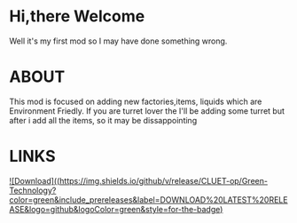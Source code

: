 # Hi,there Welcome
Well it's my first mod so I may have done something wrong.
# ABOUT 
This mod is focused on adding new factories,items, liquids which are Environment Friedly. If you are turret lover the I'll be adding some turret but after i add all the items, so it may be dissappointing 
# LINKS
[![Download]((https://img.shields.io/github/v/release/CLUET-op/Green-Technology?color=green&include_prereleases&label=DOWNLOAD%20LATEST%20RELEASE&logo=github&logoColor=green&style=for-the-badge)](https://github.com/CLUET-op/Green-Technology/releases)
